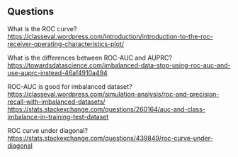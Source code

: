## Questions

What is the ROC curve?
	https://classeval.wordpress.com/introduction/introduction-to-the-roc-receiver-operating-characteristics-plot/

What is the differences between ROC-AUC and AUPRC?
	https://towardsdatascience.com/imbalanced-data-stop-using-roc-auc-and-use-auprc-instead-46af4910a494

ROC-AUC is good for imbalanced dataset?
	https://classeval.wordpress.com/simulation-analysis/roc-and-precision-recall-with-imbalanced-datasets/
	https://stats.stackexchange.com/questions/260164/auc-and-class-imbalance-in-training-test-dataset

ROC curve under diagonal?
	https://stats.stackexchange.com/questions/439849/roc-curve-under-diagonal
	